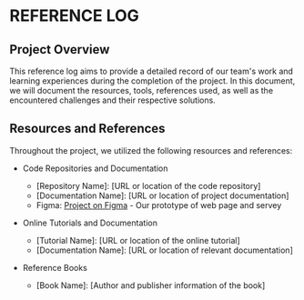# REFERENCE LOG 

## Project Overview 
This reference log aims to provide a detailed record of our team's work and learning experiences during the completion of the project. In this document, we will document the resources, tools, references used, as well as the encountered challenges and their respective solutions. 

## Resources and References 
Throughout the project, we utilized the following resources and references: 
- Code Repositories and Documentation 
  - [Repository Name]: [URL or location of the code repository] 
  - [Documentation Name]: [URL or location of project documentation]
  - Figma: [Project on Figma](https://www.figma.com/files/team/1344114333826613830/24-S1-2-C-Moral-Decisions) - Our prototype of web page and servey

- Online Tutorials and Documentation 
  - [Tutorial Name]: [URL or location of the online tutorial] 
  - [Documentation Name]: [URL or location of relevant documentation] 

- Reference Books 
  - [Book Name]: [Author and publisher information of the book]
